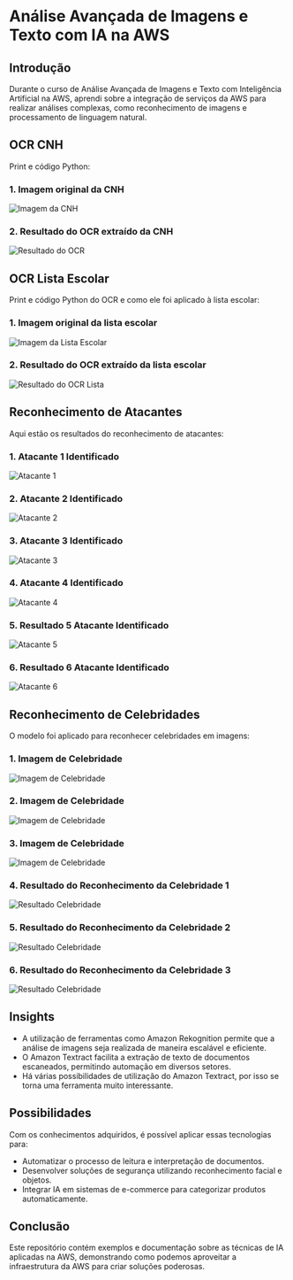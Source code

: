 # Análise Avançada de Imagens e Texto com IA na AWS

## Introdução
Durante o curso de Análise Avançada de Imagens e Texto com Inteligência Artificial na AWS, aprendi sobre a integração de serviços da AWS para realizar análises complexas, como reconhecimento de imagens e processamento de linguagem natural.

## OCR CNH
Print e código Python:

### 1. Imagem original da CNH
![Imagem da CNH](https://github.com/karinfaraujo/AWS-Textract/blob/main/cnh.png?raw=true)

### 2. Resultado do OCR extraído da CNH
![Resultado do OCR](ocr_cnh)

## OCR Lista Escolar
Print e código Python do OCR e como ele foi aplicado à lista escolar:

### 1. Imagem original da lista escolar
![Imagem da Lista Escolar](https://github.com/karinfaraujo/AWS-Textract/blob/main/lista-material-escolar.jpeg?raw=true)

### 2. Resultado do OCR extraído da lista escolar
![Resultado do OCR Lista](ocr_lista_escolar)

## Reconhecimento de Atacantes
Aqui estão os resultados do reconhecimento de atacantes:

### 1. Atacante 1 Identificado
![Atacante 1](https://github.com/karinfaraujo/AWS-Textract.Rekognition/blob/main/reconhecimento_atacantes/bale.jpg?raw=true)

### 2. Atacante 2 Identificado
![Atacante 2](https://github.com/karinfaraujo/AWS-Textract.Rekognition/blob/main/reconhecimento_atacantes/cr7.jpg?raw=true)

### 3. Atacante 3 Identificado
![Atacante 3](https://github.com/karinfaraujo/AWS-Textract.Rekognition/blob/main/reconhecimento_atacantes/messi.jpg?raw=true)

### 4. Atacante 4 Identificado
![Atacante 4](https://github.com/karinfaraujo/AWS-Textract/blob/main/neymar.jpg?raw=true)

### 5. Resultado 5 Atacante Identificado
![Atacante 5](https://github.com/karinfaraujo/AWS-Textract/blob/main/resultado_bbc.jpg?raw=true)

### 6. Resultado 6 Atacante Identificado
![Atacante 6](https://github.com/karinfaraujo/AWS-Textract/blob/main/resultado_msn.jpg?raw=true)

## Reconhecimento de Celebridades
O modelo foi aplicado para reconhecer celebridades em imagens:

### 1. Imagem de Celebridade
![Imagem de Celebridade](https://github.com/karinfaraujo/AWS-Textract/blob/main/reconhecimento_celebridades/bbc.jpg?raw=true)

### 2. Imagem de Celebridade
![Imagem de Celebridade](https://github.com/karinfaraujo/AWS-Textract/blob/main/reconhecimento_celebridades/msn.jpg?raw=true)

### 3. Imagem de Celebridade
![Imagem de Celebridade](https://github.com/karinfaraujo/AWS-Textract/blob/main/reconhecimento_celebridades/neymar-torcedores.jpg?raw=true)

### 4. Resultado do Reconhecimento da Celebridade 1
![Resultado Celebridade](https://github.com/karinfaraujo/AWS-Textract/blob/main/reconhecimento_celebridades/bbc-resultado.jpg?raw=true)

### 5. Resultado do Reconhecimento da Celebridade 2
![Resultado Celebridade](https://github.com/karinfaraujo/AWS-Textract/blob/main/reconhecimento_celebridades/msn-resultado.jpg?raw=true)

### 6. Resultado do Reconhecimento da Celebridade 3
![Resultado Celebridade](https://github.com/karinfaraujo/AWS-Textract/blob/main/reconhecimento_celebridades/neymar-torcedores-resultado.jpg?raw=true)

## Insights
- A utilização de ferramentas como Amazon Rekognition permite que a análise de imagens seja realizada de maneira escalável e eficiente.
- O Amazon Textract facilita a extração de texto de documentos escaneados, permitindo automação em diversos setores.
- Há várias possibilidades de utilização do Amazon Textract, por isso se torna uma ferramenta muito interessante. 

## Possibilidades
Com os conhecimentos adquiridos, é possível aplicar essas tecnologias para:
- Automatizar o processo de leitura e interpretação de documentos.
- Desenvolver soluções de segurança utilizando reconhecimento facial e objetos.
- Integrar IA em sistemas de e-commerce para categorizar produtos automaticamente.

## Conclusão
Este repositório contém exemplos e documentação sobre as técnicas de IA aplicadas na AWS, demonstrando como podemos aproveitar a infraestrutura da AWS para criar soluções poderosas.

